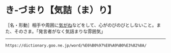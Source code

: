 # き‐づまり【気詰（ま）り】

［名・形動］相手や周囲に[気がね](きがね（気兼ね）)などをして、心がのびのびとしないこと。また、そのさま。「発言者がなく気詰まりな雰囲気」

---
`https://dictionary.goo.ne.jp/word/%E6%B0%97%E8%A9%B0%E3%82%8A/`